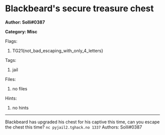 # Blackbeard's secure treasure chest
**Author: Solli#0387**

**Category: Misc**

Flags:
1. TG21{not_bad_escaping_with_only_4_letters}


Tags: 
1. jail

Files: 
1. no files

Hints: 
1. no hints


---
Blackbeard has upgraded his chest for his captive this time, can you escape the chest this time?
``nc pyjail2.tghack.no 1337``
Authors: Solli#0387

